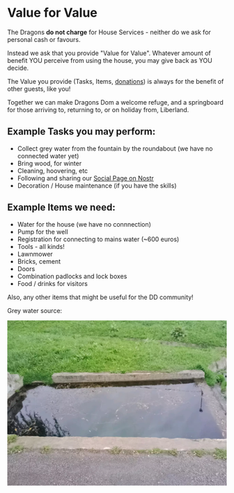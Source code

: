 # Value for Value

The Dragons **do not charge** for House Services - neither do we ask for personal cash or favours.

Instead we ask that you provide "Value for Value".  Whatever amount of benefit YOU perceive from using the house, you may give back as YOU decide.

The Value you provide (Tasks, Items, [donations](https://getalby.com/p/dragonsdom)) is always for the benefit of other guests, like you!  

Together we can make Dragons Dom a welcome refuge, and a springboard for those arriving to, returning to, or on holiday from, Liberland.

## Example Tasks you may perform:

- Collect grey water from the fountain by the roundabout (we have no connected water yet)
- Bring wood, for winter
- Cleaning, hoovering, etc
- Following and sharing our [Social Page on Nostr](https://satellite.earth/@npub18nfdmwvys3mk5fj7r7d25gmg4s68ns0u2qp0hgkyhy4m0g3ulwuqg6m9sm)
- Decoration / House maintenance (if you have the skills)

## Example Items we need:

* Water for the house (we have no connnection)
* Pump for the well
* Registration for connecting to mains water (~600 euros)
* Tools - all kinds!
* Lawnmower
* Bricks, cement
* Doors
* Combination padlocks and lock boxes
* Food / drinks for visitors

Also, any other items that might be useful for the DD community!


Grey water source:

![](static/assets/img/watersource.webp)